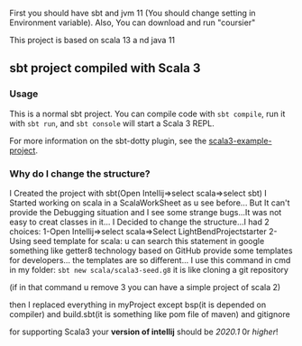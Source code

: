 First you should have sbt and jvm 11
(You should change setting in Environment variable).
Also, You can download and run "coursier"


This project is based on scala 13 a
nd java 11
## sbt project compiled with Scala 3

### Usage

This is a normal sbt project. You can compile code with `sbt compile`, run it with `sbt run`, and `sbt console` will start a Scala 3 REPL.

For more information on the sbt-dotty plugin, see the
[scala3-example-project](https://github.com/scala/scala3-example-project/blob/main/README.md).


### Why do I change the structure?
I Created the project with sbt(Open Intellij=>select scala=>select sbt)
I Started working on scala in a ScalaWorkSheet as u see before... But It can't provide the Debugging situation and I see some strange bugs...It was not easy to creat classes in it... 
I Decided to change the structure...I had 2 choices:
1-Open Intellij=>select scala=>Select LightBendProjectstarter
2-Using seed template for scala: u can search this statement in google
 something like getter8 technology based on GitHub provide some templates for developers... the templates are so different...
I use this command in cmd in my folder:
`sbt new scala/scala3-seed.g8`
it is like cloning a git repository

(if in that command u remove 3 you can have a simple project of scala 2)

then I replaced everything in myProject except bsp(it is depended on compiler) and build.sbt(it is something like pom file of maven) and gitignore


for supporting Scala3 your **version of intellij** should be _2020.1_ 0r _higher_!